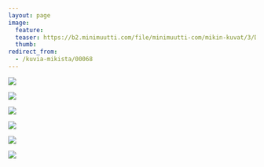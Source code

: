 ```yaml
---
layout: page
image:
  feature:
  teaser: https://b2.minimuutti.com/file/minimuutti-com/mikin-kuvat/3/DS42164-245px.jpg
  thumb:
redirect_from:
  - /kuvia-mikista/00068
---
```


![](https://b2.minimuutti.com/file/minimuutti-com/mikin-kuvat/3/DS42129-800px.jpg)

![](https://b2.minimuutti.com/file/minimuutti-com/mikin-kuvat/3/DS42138-800px.jpg)

![](https://b2.minimuutti.com/file/minimuutti-com/mikin-kuvat/3/DS42142-800px.jpg)

![](https://b2.minimuutti.com/file/minimuutti-com/mikin-kuvat/3/DS42164-800px.jpg)

![](https://b2.minimuutti.com/file/minimuutti-com/mikin-kuvat/3/DS42175-800px.jpg)

![](https://b2.minimuutti.com/file/minimuutti-com/mikin-kuvat/3/DS42172-800px.jpg)
